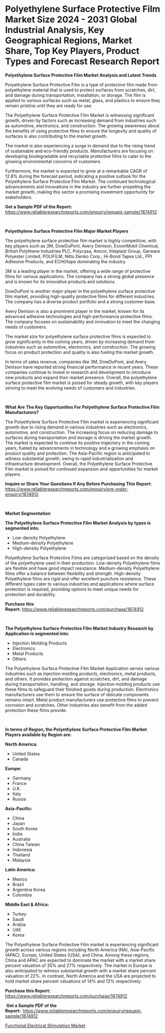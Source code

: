 <p><h1>Polyethylene Surface Protective Film Market Size 2024 - 2031 Global Industrial Analysis, Key Geographical Regions, Market Share, Top Key Players, Product Types and Forecast Research Report</h1></p><p><strong>Polyethylene Surface Protective Film Market Analysis and Latest Trends</strong></p>
<p><p>Polyethylene Surface Protective Film is a type of protective film made from polyethylene material that is used to protect surfaces from scratches, dirt, and damage during transportation, installation, or storage. The film is applied to various surfaces such as metal, glass, and plastics to ensure they remain pristine until they are ready for use.</p><p>The Polyethylene Surface Protective Film Market is witnessing significant growth, driven by factors such as increasing demand from industries such as automotive, electronics, and construction. The growing awareness about the benefits of using protective films to ensure the longevity and quality of surfaces is also contributing to the market growth.</p><p>The market is also experiencing a surge in demand due to the rising trend of sustainable and eco-friendly products. Manufacturers are focusing on developing biodegradable and recyclable protective films to cater to the growing environmental concerns of customers.</p><p>Furthermore, the market is expected to grow at a remarkable CAGR of 12.8% during the forecast period, indicating a positive outlook for the Polyethylene Surface Protective Film Market. The continued technological advancements and innovations in the industry are further propelling the market growth, making this sector a promising investment opportunity for stakeholders.</p></p>
<p><strong>Get a Sample PDF of the Report:&nbsp;</strong> <a href="https://www.reliableresearchreports.com/enquiry/request-sample/1874912">https://www.reliableresearchreports.com/enquiry/request-sample/1874912</a></p>
<p>&nbsp;</p>
<p><strong>Polyethylene Surface Protective Film Major Market Players</strong></p>
<p><p>The polyethylene surface protective film market is highly competitive, with key players such as 3M, DowDuPont, Avery Denison, ExxonMobil Chemical, British Polythene Industries PLC, Polycasa, Amcor, Inteplast Group, Garware Polyester Limited, POLIFILM, Nitto Denko Corp., Hi-Bond Tapes Ltd., PPI Adhesive Products, and ECHOtape dominating the industry.</p><p>3M is a leading player in the market, offering a wide range of protective films for various applications. The company has a strong global presence and is known for its innovative products and solutions. </p><p>DowDuPont is another major player in the polyethylene surface protective film market, providing high-quality protective films for different industries. The company has a diverse product portfolio and a strong customer base.</p><p>Avery Denison is also a prominent player in the market, known for its advanced adhesive technologies and high-performance protective films. The company focuses on sustainability and innovation to meet the changing needs of customers.</p><p>The market size for polyethylene surface protective films is expected to grow significantly in the coming years, driven by increasing demand from industries such as automotive, electronics, and construction. The growing focus on product protection and quality is also fueling the market growth.</p><p>In terms of sales revenue, companies like 3M, DowDuPont, and Avery Denison have reported strong financial performance in recent years. These companies continue to invest in research and development to introduce new products and expand their market presence. Overall, the polyethylene surface protective film market is poised for steady growth, with key players striving to meet the evolving needs of customers and industries.</p></p>
<p>&nbsp;</p>
<p><strong>What Are The Key Opportunities For Polyethylene Surface Protective Film Manufacturers?</strong></p>
<p><p>The Polyethylene Surface Protective Film market is experiencing significant growth due to rising demand in various industries such as electronics, automotive, and construction. The increasing focus on reducing damage to surfaces during transportation and storage is driving the market growth. The market is expected to continue its positive trajectory in the coming years, fueled by advancements in technology and a growing emphasis on product quality and protection. The Asia-Pacific region is anticipated to witness substantial growth, owing to rapid industrialization and infrastructure development. Overall, the Polyethylene Surface Protective Film market is poised for continued expansion and opportunities for market players.</p></p>
<p><strong>Inquire or Share Your Questions If Any Before Purchasing This Report:</strong> <a href="https://www.reliableresearchreports.com/enquiry/pre-order-enquiry/1874912">https://www.reliableresearchreports.com/enquiry/pre-order-enquiry/1874912</a></p>
<p>&nbsp;</p>
<p><strong>Market Segmentation</strong></p>
<p><strong>The Polyethylene Surface Protective Film Market Analysis by types is segmented into:</strong></p>
<p><ul><li>Low-density Polyethylene</li><li>Medium-density Polyethylene</li><li>High-density Polyethylene</li></ul></p>
<p><p>Polyethylene Surface Protective Films are categorized based on the density of the polyethylene used in their production. Low-density Polyethylene films are flexible and have good impact resistance. Medium-density Polyethylene films offer a balance between flexibility and strength. High-density Polyethylene films are rigid and offer excellent puncture resistance. These different types cater to various industries and applications where surface protection is required, providing options to meet unique needs for protection and durability.</p></p>
<p><strong>Purchase this Report:&nbsp;</strong><a href="https://www.reliableresearchreports.com/purchase/1874912">https://www.reliableresearchreports.com/purchase/1874912</a></p>
<p>&nbsp;</p>
<p><strong>The Polyethylene Surface Protective Film Market Industry Research by Application is segmented into:</strong></p>
<p><ul><li>Injection Molding Products</li><li>Electronics</li><li>Metal Products</li><li>Others</li></ul></p>
<p><p>The Polyethylene Surface Protective Film Market Application serves various industries such as injection molding products, electronics, metal products, and others. It provides protection against scratches, dirt, and damage during transportation, handling, and storage. Injection molding products use these films to safeguard their finished goods during production. Electronics manufacturers use them to ensure the surface of delicate components remains intact. Metal product manufacturers use protective films to prevent corrosion and scratches. Other industries also benefit from the added protection these films provide.</p></p>
<p>&nbsp;</p>
<p><strong>In terms of Region, the Polyethylene Surface Protective Film Market Players available by Region are:</strong></p>
<p>
    <p> <strong> North America: </strong>
        <ul>
            <li>United States</li>
            <li>Canada</li>
        </ul>
        </p> 
    <p> <strong> Europe: </strong>
        <ul>
            <li>Germany</li>
            <li>France</li>
            <li>U.K.</li>
            <li>Italy</li>
            <li>Russia</li>
        </ul>
        </p> 
    <p> <strong> Asia-Pacific: </strong>
        <ul>
            <li>China</li>
            <li>Japan</li>
            <li>South Korea</li>
            <li>India</li>
            <li>Australia</li>
            <li>China Taiwan</li>
            <li>Indonesia</li>
            <li>Thailand</li>
            <li>Malaysia</li>
        </ul>
        </p> 
    <p> <strong> Latin America: </strong>
        <ul>
            <li>Mexico</li>
            <li>Brazil</li>
            <li>Argentina Korea</li>
            <li>Colombia</li>
        </ul>
        </p> 
    <p> <strong> Middle East & Africa: </strong>
        <ul>
            <li>Turkey</li>
            <li>Saudi</li>
            <li>Arabia</li>
            <li>UAE</li>
            <li>Korea</li>
        </ul>
    </p>
    </p>
<p><p>The Polyethylene Surface Protective Film market is experiencing significant growth across various regions including North America (NA), Asia-Pacific (APAC), Europe, United States (USA), and China. Among these regions, China and APAC are expected to dominate the market with a market share percent valuation of 35% and 27% respectively. The market in Europe is also anticipated to witness substantial growth with a market share percent valuation of 22%. In contrast, North America and the USA are projected to hold market share percent valuations of 14% and 12% respectively.</p></p>
<p><strong>Purchase this Report: </strong><a href="https://www.reliableresearchreports.com/purchase/1874912">https://www.reliableresearchreports.com/purchase/1874912</a></p>
<p>&nbsp;<strong>Get a Sample PDF of the Report:&nbsp;&nbsp;</strong><a href="https://www.reliableresearchreports.com/enquiry/request-sample/1874912">https://www.reliableresearchreports.com/enquiry/request-sample/1874912</a></p>
<p><strong></strong></p>
<p><p><a href="https://noble-drawer-34c.notion.site/Functional-Electrical-Stimulation-Market-Size-and-Growth-Market-Segmentation-Regional-and-Country--90b347dc4fd3436a8fd94d7929eb5ef6">Functional Electrical Stimulation Market</a></p></p>